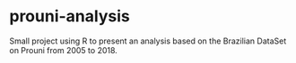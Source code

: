 # prouni-analysis
Small project using R to present an analysis based on the Brazilian DataSet on Prouni from 2005 to 2018.
